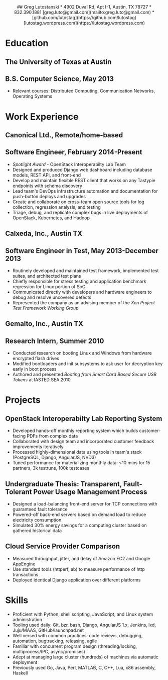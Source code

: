 <center>
## Greg Lutostanski
* 4902 Duval Rd, Apt I-1, Austin, TX 78727
* 832.390.1881 [greg.luto@gmail.com](mailto:greg.luto@gmail.com)
* [github.com/lutostag](https://github.com/lutostag) [lutostag.wordpress.com](https://lutostag.wordpress.com)
</center>

# Education
## The University of Texas at Austin
## B.S. Computer Science, May 2013
* Relevant courses: Distributed Computing, Communication Networks, Operating Systems

# Work Experience
## Canonical Ltd., Remote/home-based
## Software Engineer, February 2014-Present
* *Spotlight Award* - OpenStack Interoperabilty Lab Team
* Designed and produced Django web dashboard including database models, REST API, and front-end
* Develop and maintain flexible REST client that works on any Tastypie endpoints with schema discovery
* Lead team's DevOps infrastructure automation and documentation for push-button deploys and upgrades
* Create and collaborate on cross-team open source tools for log collection, regression analysis, and testing
* Triage, debug, and replicate complex bugs in live deployments of OpenStack, Kubernetes, and Hadoop

## Calxeda, Inc., Austin TX
## Software Engineer in Test, May 2013-December 2013
* Routinely developed and maintained test framework, implemented test suites, and architected test plans
* Chiefly responsible for stress testing and application benchmark regression for Linux portion of SoC
* Communicated directly with developers and hardware engineers to debug and resolve uncovered defects
* Represented the company as an advising member of the *Xen Project Test Framework Working Group*

## Gemalto, Inc., Austin TX
## Research Intern, Summer 2010
* Conducted research on booting Linux and Windows from hardware encrypted flash drives
* Modified bootloaders and init subsystems to ask user for decryption key early in boot process
* Authored and presented *Booting from Smart Card Based Secure USB Tokens* at IASTED SEA 2010

# Projects
## OpenStack Interoperabilty Lab Reporting System
* Developed hands-off monthly reporting system which builds customer-facing PDFs from complex data
* Collaborated with design team and incorporated customer feedback improvements iteratively
* Processed highly-dimensional data using tools in team's stack (PostgreSQL, Django, AngularJS, NVD3)
* Tuned performance for materializing monthly data: <10 mins for 15 partners, 3k testruns, 100k testcases

## Undergraduate Thesis: Transparent, Fault-Tolerant Power Usage Management Process
* Designed a load-balancing front-end server for TCP connections with guaranteed fault tolerance
* Powered-off back-end servers based on demand load to reduce electricity consumption
* Simulated 30% energy savings for a computing cluster based on gathered historical data

## Cloud Service Provider Comparison
* Measured throughput, jitter, and delay of Amazon EC2 and Google AppEngine
* Use standard tools (httperf, ab) to measure performance of http transactions
* Deployed identical Django application over different platforms

# Skills
* Proficient with Python, shell scripting, JavaScript, and Linux system administration
* Tooling used daily: Git, bzr, bash, Django, AngularJS 1.x, Jenkins, lxd, Juju/MAAS, GitHub/launchpad.net
* Well versed with common practices: code reviews, debugging, automation, bugtracking, releasing, agile
* Familiar with concurrent program design (threading/locking, multiprocess/IPC, async/promises)
* Adept at managing large cluster (hundreds) of machines via automatic deployment
* Previously used Go, Java, Perl, MATLAB, C, C++, Lua, x86 assembly, Haskell
